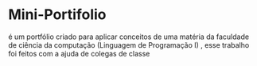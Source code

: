 # Mini-Portifolio
é um portfólio criado para aplicar conceitos de uma matéria da faculdade de ciência da computação (Linguagem de Programação I) , esse trabalho foi feitos com a ajuda de colegas de classe
